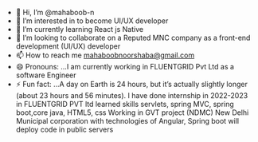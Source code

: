 - 👋 Hi, I’m @mahaboob-n
- 👀 I’m interested in to become UI/UX developer 
- 🌱 I’m currently learning React js Native
- 💞️ I’m looking to collaborate on a Reputed MNC company as a front-end development (UI/UX) developer 
- 📫 How to reach me mahaboobnoorshaba@gmail.com
- 😄 Pronouns: ...I am currently working in FLUENTGRID Pvt Ltd as a software Engineer 
- ⚡ Fun fact: ...A day on Earth is 24 hours, but it’s actually slightly longer (about 23 hours and 56 minutes).
I have done internship in 2022-2023 in FLUENTGRID PVT ltd
learned skills servlets, spring MVC, spring boot,core java, HTML5, css
Working in GVT project (NDMC) New Delhi Municipal corporation
with technologies of Angular, Spring boot
will deploy code in public servers
<!---
mahaboob-n/mahaboob-n is a ✨ special ✨ repository because its `README.md` (this file) appears on your GitHub profile.
You can click the Preview link to take a look at your changes.
--->
